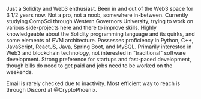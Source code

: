 Just a Solidity and Web3 enthusiast. Been in and out of the Web3 space for 3 1/2 years now. Not a pro, not a noob, somewhere in-between. Currently studying CompSci through Western Governors University, trying to work on various side-projects here and there to improve skills. Highly knowledgeable about the Solidity programming language and its quirks, and some elements of EVM architecture. Possesses proficiency in Python, C++, JavaScript, ReactJS, Java, Spring Boot, and MySQL. Primarily interested in Web3 and blockchain technology, not interested in "traditional" software development. Strong preference for startups and fast-paced development, though bills do need to get paid and jobs need to be worked on the weekends.

Email is rarely checked due to inactivity. Most efficient way to reach is through Discord at @CryptoPhoenix.

<!---
PhoenixAngell/PhoenixAngell is a ✨ special ✨ repository because its `README.md` (this file) appears on your GitHub profile.
You can click the Preview link to take a look at your changes.
--->

